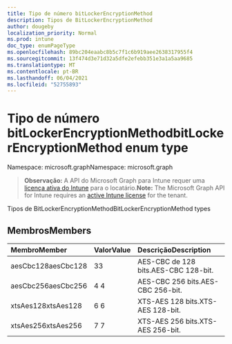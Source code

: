 ```yaml
---
title: Tipo de número bitLockerEncryptionMethod
description: Tipos de BitLockerEncryptionMethod
author: dougeby
localization_priority: Normal
ms.prod: intune
doc_type: enumPageType
ms.openlocfilehash: 89bc204eaabc8b5c7f1c6b919aee2638317955f4
ms.sourcegitcommit: 13f474d3e71d32a5dfe2efebb351e3a1a5aa9685
ms.translationtype: MT
ms.contentlocale: pt-BR
ms.lasthandoff: 06/04/2021
ms.locfileid: "52755893"
---
```

# <a name="bitlockerencryptionmethod-enum-type"></a><span data-ttu-id="046e4-103">Tipo de número bitLockerEncryptionMethod</span><span class="sxs-lookup"><span data-stu-id="046e4-103">bitLockerEncryptionMethod enum type</span></span>

<span data-ttu-id="046e4-104">Namespace: microsoft.graph</span><span class="sxs-lookup"><span data-stu-id="046e4-104">Namespace: microsoft.graph</span></span>

> <span data-ttu-id="046e4-105">**Observação:** A API do Microsoft Graph para Intune requer uma [licença ativa do Intune](https://go.microsoft.com/fwlink/?linkid=839381) para o locatário.</span><span class="sxs-lookup"><span data-stu-id="046e4-105">**Note:** The Microsoft Graph API for Intune requires an [active Intune license](https://go.microsoft.com/fwlink/?linkid=839381) for the tenant.</span></span>

<span data-ttu-id="046e4-106">Tipos de BitLockerEncryptionMethod</span><span class="sxs-lookup"><span data-stu-id="046e4-106">BitLockerEncryptionMethod types</span></span>

## <a name="members"></a><span data-ttu-id="046e4-107">Membros</span><span class="sxs-lookup"><span data-stu-id="046e4-107">Members</span></span>
|<span data-ttu-id="046e4-108">Membro</span><span class="sxs-lookup"><span data-stu-id="046e4-108">Member</span></span>|<span data-ttu-id="046e4-109">Valor</span><span class="sxs-lookup"><span data-stu-id="046e4-109">Value</span></span>|<span data-ttu-id="046e4-110">Descrição</span><span class="sxs-lookup"><span data-stu-id="046e4-110">Description</span></span>|
|:---|:---|:---|
|<span data-ttu-id="046e4-111">aesCbc128</span><span class="sxs-lookup"><span data-stu-id="046e4-111">aesCbc128</span></span>|<span data-ttu-id="046e4-112">3</span><span class="sxs-lookup"><span data-stu-id="046e4-112">3</span></span>|<span data-ttu-id="046e4-113">AES-CBC de 128 bits.</span><span class="sxs-lookup"><span data-stu-id="046e4-113">AES-CBC 128-bit.</span></span>|
|<span data-ttu-id="046e4-114">aesCbc256</span><span class="sxs-lookup"><span data-stu-id="046e4-114">aesCbc256</span></span>|<span data-ttu-id="046e4-115">4 </span><span class="sxs-lookup"><span data-stu-id="046e4-115">4</span></span>|<span data-ttu-id="046e4-116">AES-CBC 256 bits.</span><span class="sxs-lookup"><span data-stu-id="046e4-116">AES-CBC 256-bit.</span></span>|
|<span data-ttu-id="046e4-117">xtsAes128</span><span class="sxs-lookup"><span data-stu-id="046e4-117">xtsAes128</span></span>|<span data-ttu-id="046e4-118">6 </span><span class="sxs-lookup"><span data-stu-id="046e4-118">6</span></span>|<span data-ttu-id="046e4-119">XTS-AES 128 bits.</span><span class="sxs-lookup"><span data-stu-id="046e4-119">XTS-AES 128-bit.</span></span>|
|<span data-ttu-id="046e4-120">xtsAes256</span><span class="sxs-lookup"><span data-stu-id="046e4-120">xtsAes256</span></span>|<span data-ttu-id="046e4-121">7 </span><span class="sxs-lookup"><span data-stu-id="046e4-121">7</span></span>|<span data-ttu-id="046e4-122">XTS-AES 256 bits.</span><span class="sxs-lookup"><span data-stu-id="046e4-122">XTS-AES 256-bit.</span></span>|





